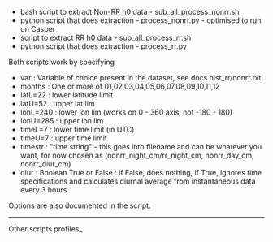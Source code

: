 - bash script to extract Non-RR h0 data - sub_all_process_nonrr.sh
- python script that does extraction - process_nonrr.py - optimised to run on Casper
- script to extract RR h0 data - sub_all_process_rr.sh
- python script that does extraction - process_rr.py


Both scripts work by specifying
- var : Variable of choice present in the dataset, see docs hist_rr/nonrr.txt
- months : One or more of 01,02,03,04,05,06,07,08,09,10,11,12
- latL=22 : lower latitude limit
- latU=52 : upper lat lim
- lonL=240 : lower lon lim (works on 0 - 360 axis, not -180 - 180)
- lonU=285 : upper lon lim 
- timeL=7 : lower time limit (in UTC)
- timeU=7 : upper time limit 
- timestr : "time string" - this goes into filename and can be whatever you want, for now chosen as (nonrr_night_cm/rr_night_cm, nonrr_day_cm, nonrr_diur_cm) 
- diur : Boolean True or False : if False, does nothing, if True, ignores time specifications and calculates diurnal average from instantaneous data every 3 hours.

Options are also documented in the script.

---

Other scripts
profiles_
